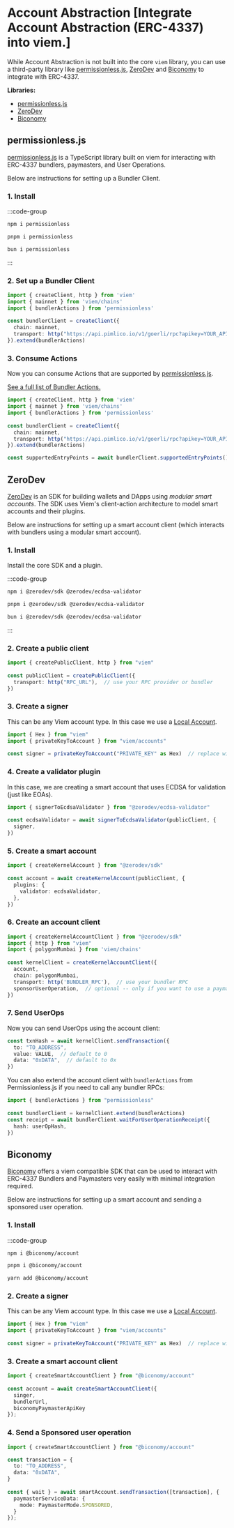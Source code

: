 # Account Abstraction [Integrate Account Abstraction (ERC-4337) into viem.]

While Account Abstraction is not built into the core `viem` library, you can use a third-party library like [permissionless.js](https://docs.pimlico.io/permissionless/reference), [ZeroDev](https://docs.zerodev.app/) and [Biconomy](https://docs.biconomy.io/) to integrate with ERC-4337.

**Libraries:**

- [permissionless.js](#permissionless-js)
- [ZeroDev](#zerodev)
- [Biconomy](#biconomy)

## permissionless.js

[permissionless.js](https://docs.pimlico.io/permissionless/reference) is a TypeScript library built on viem for interacting with ERC-4337 bundlers, paymasters, and User Operations.

Below are instructions for setting up a Bundler Client.

### 1. Install

:::code-group

```bash [npm]
npm i permissionless
```

```bash [pnpm]
pnpm i permissionless
```

```bash [bun]
bun i permissionless
```

:::

### 2. Set up a Bundler Client

```ts
import { createClient, http } from 'viem'
import { mainnet } from 'viem/chains'
import { bundlerActions } from 'permissionless'
 
const bundlerClient = createClient({ 
  chain: mainnet,
  transport: http("https://api.pimlico.io/v1/goerli/rpc?apikey=YOUR_API_KEY_HERE")
}).extend(bundlerActions)
```

### 3. Consume Actions

Now you can consume Actions that are supported by [permissionless.js](https://docs.pimlico.io/permissionless/reference/bundler-actions/supportedEntryPoints).

[See a full list of Bundler Actions.](https://docs.pimlico.io/permissionless/reference/bundler-actions/sendUserOperation)

```ts
import { createClient, http } from 'viem'
import { mainnet } from 'viem/chains'
import { bundlerActions } from 'permissionless'
 
const bundlerClient = createClient({ 
  chain: mainnet,
  transport: http("https://api.pimlico.io/v1/goerli/rpc?apikey=YOUR_API_KEY_HERE")
}).extend(bundlerActions)

const supportedEntryPoints = await bundlerClient.supportedEntryPoints() // [!code focus]
```

## ZeroDev

[ZeroDev](https://docs.zerodev.app/) is an SDK for building wallets and DApps using *modular smart accounts*.  The SDK uses Viem's client-action architecture to model smart accounts and their plugins.

Below are instructions for setting up a smart account client (which interacts with bundlers using a modular smart account).

### 1. Install

Install the core SDK and a plugin.

:::code-group

```bash [npm]
npm i @zerodev/sdk @zerodev/ecdsa-validator
```

```bash [pnpm]
pnpm i @zerodev/sdk @zerodev/ecdsa-validator
```

```bash [bun]
bun i @zerodev/sdk @zerodev/ecdsa-validator
```

:::

### 2. Create a public client

```ts
import { createPublicClient, http } from "viem"
 
const publicClient = createPublicClient({
  transport: http("RPC_URL"),  // use your RPC provider or bundler
})
```

### 3. Create a signer

This can be any Viem account type.  In this case we use a [Local Account](/docs/accounts/local).

```ts
import { Hex } from "viem"
import { privateKeyToAccount } from "viem/accounts"
 
const signer = privateKeyToAccount("PRIVATE_KEY" as Hex)  // replace with actual private key
```

### 4. Create a validator plugin

In this case, we are creating a smart account that uses ECDSA for validation (just like EOAs).

```ts
import { signerToEcdsaValidator } from "@zerodev/ecdsa-validator"
 
const ecdsaValidator = await signerToEcdsaValidator(publicClient, {
  signer,
})
```

### 5. Create a smart account

```ts
import { createKernelAccount } from "@zerodev/sdk"
 
const account = await createKernelAccount(publicClient, {
  plugins: {
    validator: ecdsaValidator,
  },
})
```

### 6. Create an account client

```ts
import { createKernelAccountClient } from "@zerodev/sdk"
import { http } from "viem"
import { polygonMumbai } from 'viem/chains'
 
const kernelClient = createKernelAccountClient({
  account,
  chain: polygonMumbai,
  transport: http('BUNDLER_RPC'),  // use your bundler RPC
  sponsorUserOperation,  // optional -- only if you want to use a paymaster
})
```

### 7. Send UserOps

Now you can send UserOps using the account client:

```ts
const txnHash = await kernelClient.sendTransaction({
  to: "TO_ADDRESS",
  value: VALUE,  // default to 0
  data: "0xDATA",  // default to 0x
})
```

You can also extend the account client with `bundlerActions` from Permissionless.js if you need to call any bundler RPCs:

```ts
import { bundlerActions } from "permissionless"
 
const bundlerClient = kernelClient.extend(bundlerActions)
const receipt = await bundlerClient.waitForUserOperationReceipt({
  hash: userOpHash,
})
```

## Biconomy

[Biconomy](https://docs.biconomy.io/) offers a viem compatible SDK that can be used to interact with ERC-4337 Bundlers and Paymasters very easily with minimal integration required.

Below are instructions for setting up a smart account and sending a sponsored user operation.

### 1. Install

:::code-group

```bash [npm]
npm i @biconomy/account
```

```bash [pnpm]
pnpm i @biconomy/account
```

```bash [bun]
yarn add @biconomy/account
```

### 2. Create a signer

This can be any Viem account type. In this case we use a [Local Account](/docs/accounts/local).

```ts
import { Hex } from "viem"
import { privateKeyToAccount } from "viem/accounts"
 
const signer = privateKeyToAccount("PRIVATE_KEY" as Hex)  // replace with actual private key
```

### 3. Create a smart account client

```ts
import { createSmartAccountClient } from "@biconomy/account"
 
const account = await createSmartAccountClient({
  singer,
  bundlerUrl,
  biconomyPaymasterApiKey
});
```

### 4. Send a Sponsored user operation

```ts
import { createSmartAccountClient } from "@biconomy/account"

const transaction = {
  to: "TO_ADDRESS",
  data: "0xDATA",  
}
 
const { wait } = await smartAccount.sendTransaction([transaction], {
  paymasterServiceData: {
    mode: PaymasterMode.SPONSORED,
  }
});
```